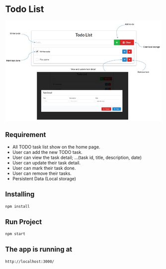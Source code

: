 # **Todo List**

![overview](https://raw.githubusercontent.com/chatchaimee/TodoList/3ff7f1d43ef4fcb3fdc95e875bd4870fa8cd2ddc/images/overview/overview.jpg)

## Requirement

* All TODO task list show on the home page.
* User can add the new TODO task.
* User can view the task detail;
...(task id, title, description, date)
* User can update their task detail.
* User can mark their task done.
* User can remove their tasks.
* Persistent Data (Local storage)

## Installing

```sh
npm install
```

## Run Project

```sh
npm start
```

## The app is running at

```sh
http://localhost:3000/
```